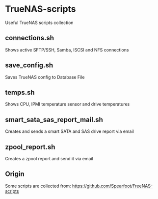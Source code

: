 # TrueNAS-scripts
Useful TrueNAS scripts collection

## connections.sh
   Shows active SFTP/SSH, Samba, ISCSI and NFS connections

## save_config.sh
   Saves TrueNAS config to Database File

## temps.sh
   Shows CPU, IPMI temperature sensor and drive temperatures

## smart_sata_sas_report_mail.sh
   Creates and sends a smart SATA and SAS drive report via email

## zpool_report.sh
   Creates a zpool report and send it via email


## Origin
Some scripts are collected from: https://github.com/Spearfoot/FreeNAS-scripts
